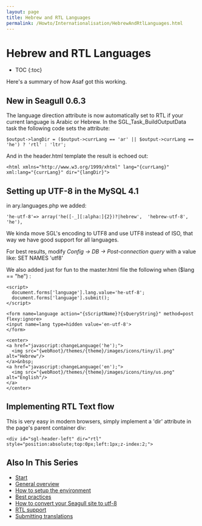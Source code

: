 ```yaml
---
layout: page
title: Hebrew and RTL Languages
permalink: /Howto/Internationalisation/HebrewAndRtlLanguages.html
---
```


<!-- Name: Howto/Internationalisation/HebrewAndRtlLanguages -->
<!-- Version: 8 -->
<!-- Last-Modified: 2009/03/04 10:53:31 -->
<!-- Author: demian -->
<!-- Status: In Progress -->

# Hebrew and RTL Languages
* TOC
{:toc}

Here's a summary of how Asaf got this working.

## New in Seagull 0.6.3
The language direction attribute is now automatically set to RTL if your current language is Arabic or Hebrew.  In the SGL\_Task\_BuildOutputData task the following code sets the attribute:


	$output->langDir = ($output->currLang == 'ar' || $output->currLang == 'he') ? 'rtl' : 'ltr';

And in the header.html template the result is echoed out:


	<html xmlns="http://www.w3.org/1999/xhtml" lang="{currLang}" xml:lang="{currLang}" dir="{langDir}">



## Setting up UTF-8 in the MySQL 4.1
in ary.languages.php we added:


	'he-utf-8'=> array('he([-_][:alpha:]{2})?|hebrew',  'hebrew-utf-8', 'he'),


We kinda move SGL's encoding to UTF8 and use UTF8 instead of ISO, that way
we have good support for all languages.

For best results, modify  _Config -\> DB -\> Post-connection query_ with a value like: SET NAMES 'utf8'

We also added just for fun to the master.html file the following when ($lang == "he") :


	<script>
	  document.forms['language'].lang.value='he-utf-8';
	  document.forms['language'].submit();
	</script>
	
	<form name=language action="{sScriptName}?{sQueryString}" method=post flexy:ignore>
	<input name=lang type=hidden value='en-utf-8'>
	</form>
	
	<center>
	<a href="javascript:changeLanguage('he');">
	  <img src="{webRoot}/themes/{theme}/images/icons/tiny/il.png" alt="Hebrew"/>
	</a>&nbsp;
	<a href="javascript:changeLanguage('en');">
	  <img src="{webRoot}/themes/{theme}/images/icons/tiny/us.png" alt="English"/>
	</a>
	</center>

## Implementing RTL Text flow
This is very easy in modern browsers, simply implement a 'dir' attribute in the page's parent container div:


	<div id="sgl-header-left" dir="rtl" style="position:absolute;top:0px;left:1px;z-index:2;">

## Also In This Series

 - [Start][1]
 - [General overview][2]
 - [How to setup the environment][3]
 - [Best practices][4]
 - [How to convert your Seagull site to utf-8][5]
 - [RTL support][6]
 - [Submitting translations][7]

[1]:	/Howto/Internationalisation.html
[2]:	/Howto/Internationalisation/General.html
[3]:	/Howto/Internationalisation/TechSetup.html
[4]:	/Howto/Internationalisation/TranslationBestPractices.html
[5]:	/Howto/Internationalisation/ConvertingSeagullSitesToUtf8.html
[6]:	/Howto/Internationalisation/HebrewAndRtlLanguages.html
[7]:	/Howto/Internationalisation/SubmittingTranslations.html